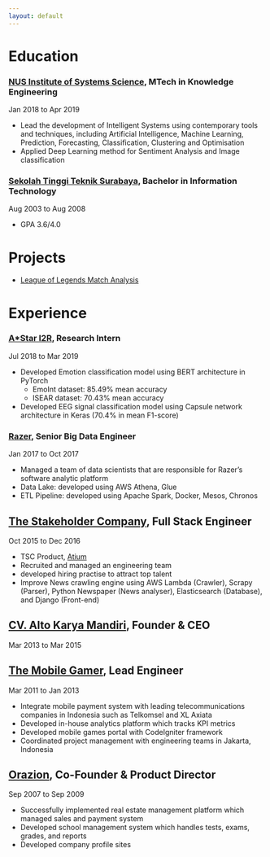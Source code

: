 ```yaml
---
layout: default
---
```


# Education

### [NUS Institute of Systems Science](https://www.iss.nus.edu.sg/graduate-programmes/programme/detail/master-of-technology-in-knowledge-engineering), MTech in Knowledge Engineering
Jan 2018 to Apr 2019

* Lead the development of Intelligent Systems using contemporary tools and techniques, including Artificial Intelligence, Machine Learning, Prediction, Forecasting, Classification, Clustering and Optimisation
* Applied Deep Learning method for Sentiment Analysis and Image classification

### [Sekolah Tinggi Teknik Surabaya](http://stts.edu), Bachelor in Information Technology
Aug 2003 to Aug 2008

* GPA 3.6/4.0


# Projects
* [League of Legends Match Analysis](http://davidleonardi.me/LeagueofLegends_Matches_Analysis/)


# Experience

### [A*Star I2R](https://www.a-star.edu.sg/i2r), Research Intern
Jul 2018 to Mar 2019
* Developed Emotion classification model using BERT architecture in PyTorch
  * EmoInt dataset: 85.49% mean accuracy
  * ISEAR dataset: 70.43% mean accuracy
* Developed EEG signal classification model using Capsule network architecture in Keras (70.4% in mean F1-score)

### [Razer](https://www.razerzone.com), Senior Big Data Engineer
Jan 2017 to Oct 2017
* Managed a team of data scientists that are responsible for Razer’s software analytic platform
* Data Lake: developed using AWS Athena, Glue
* ETL Pipeline: developed using Apache Spark, Docker, Mesos, Chronos

## [The Stakeholder Company](https://tsc.ai), Full Stack Engineer
Oct 2015 to Dec 2016
* TSC Product, [Atium](https://vimeo.com/283410253)
* Recruited and managed an engineering team
* developed hiring practise to attract top talent
* Improve News crawling engine using AWS Lambda (Crawler), Scrapy (Parser), Python Newspaper (News analyser), Elasticsearch (Database), and Django (Front-end)

## [CV. Alto Karya Mandiri](#), Founder & CEO
Mar 2013 to Mar 2015

## [The Mobile Gamer](https://www.crunchbase.com/organization/the-mobile-gamer), Lead Engineer
Mar 2011 to Jan 2013
* Integrate mobile payment system with leading telecommunications companies in Indonesia such as Telkomsel and XL Axiata
* Developed in-house analytics platform which tracks KPI metrics
* Developed mobile games portal with CodeIgniter framework
* Coordinated project management with engineering teams in Jakarta, Indonesia

## [Orazion](#), Co-Founder & Product Director
Sep 2007 to Sep 2009
* Successfully implemented real estate management platform which managed sales and payment system
* Developed school management system which handles tests, exams, grades, and reports
* Developed company profile sites 

